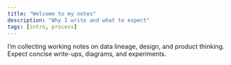 ```yaml
---
title: "Welcome to my notes"
description: "Why I write and what to expect"
tags: [intro, process]
---
```


I’m collecting working notes on data lineage, design, and product thinking. Expect concise write-ups, diagrams, and experiments.
